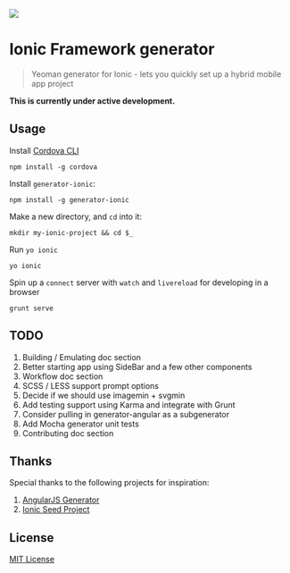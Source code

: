 ![](http://i.imgur.com/Cedw75X.png)

# Ionic Framework generator

> Yeoman generator for Ionic - lets you quickly set up a hybrid mobile app project

**This is currently under active development.**

## Usage
Install [Cordova CLI](http://cordova.apache.org/docs/en/3.0.0/guide_cli_index.md.html)
```
npm install -g cordova
```

Install `generator-ionic`:
```
npm install -g generator-ionic
```

Make a new directory, and `cd` into it:
```
mkdir my-ionic-project && cd $_
```

Run `yo ionic`
```
yo ionic
```

Spin up a `connect` server with `watch` and `livereload` for developing in a browser
```
grunt serve
```

## TODO
1. Building / Emulating doc section
2. Better starting app using SideBar and a few other components
3. Workflow doc section
4. SCSS / LESS support prompt options
5. Decide if we should use imagemin + svgmin
6. Add testing support using Karma and integrate with Grunt
7. Consider pulling in generator-angular as a subgenerator
8. Add Mocha generator unit tests
9. Contributing doc section

## Thanks
Special thanks to the following projects for inspiration:
1. [AngularJS Generator](https://github.com/yeoman/generator-angular)
2. [Ionic Seed Project](https://github.com/driftyco/ionic-angular-cordova-seed)

## License

[MIT License](http://en.wikipedia.org/wiki/MIT_License)
